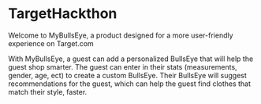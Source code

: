 # TargetHackthon

Welcome to MyBullsEye, a product designed for a more user-friendly experience on Target.com

With MyBullsEye, a guest can add a personalized BullsEye that will help the guest shop smarter. The guest can enter in their stats (measurements, gender, age, ect) to create a custom BullsEye. Their BullsEye will suggest recommendations for the guest, which can help the guest find clothes that match their style, faster. 
